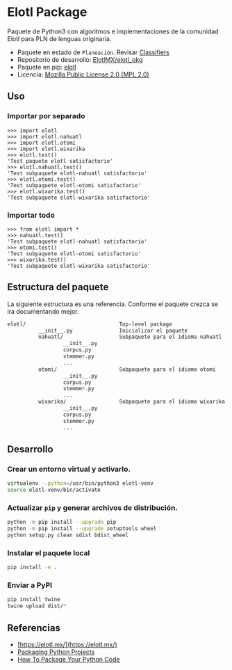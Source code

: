 # Elotl Package

Paquete de Python3 con algoritmos e implementaciones de la comunidad Elotl para
PLN de lenguas originaria.

- Paquete en estado de `Planeación`. Revisar [Classifiers](https://pypi.org/classifiers/)
- Repositorio de desarrollo: [ElotlMX/elotl_pkg](https://github.com/ElotlMX/elotl_pkg)
- Paquete en pip: [elotl](https://pypi.org/project/elotl/)
- Licencia: [Mozilla Public License 2.0 (MPL 2.0)](./LICENSE)

## Uso

### Importar por separado

```python3
>>> import elotl
>>> import elotl.nahuatl
>>> import elotl.otomi
>>> import elotl.wixarika
>>> elotl.test()
'Test paquete elotl satisfactorio'
>>> elotl.nahuatl.test()
'Test subpaquete elotl-nahuatl satisfactorio'
>>> elotl.otomi.test()
'Test subpaquete elotl-otomi satisfactorio'
>>> elotl.wixarika.test()
'Test subpaquete elotl-wixarika satisfactorio'
```

### Importar todo

```python3
>>> from elotl import *
>>> nahuatl.test()
'Test subpaquete elotl-nahuatl satisfactorio'
>>> otomi.test()
'Test subpaquete elotl-otomi satisfactorio'
>>> wixarika.test()
'Test subpaquete elotl-wixarika satisfactorio'
```

## Estructura del paquete

La siguiente estructura es una referencia. Conforme el paquete crezca se ira
documentando mejor.

```bash
elotl/                              Top-level package
          __init__.py               Inicializar el paquete
          nahuatl/                  Subpaquete para el idioma nahuatl
                  __init__.py
                  corpus.py
                  stemmer.py
                  ...
          otomi/                    Subpaquete para el idioma otomi
                  __init__.py
                  corpus.py
                  stemmer.py
                  ...
          wixarika/                 Subpaquete para el idioma wixarika
                  __init__.py
                  corpus.py
                  stemmer.py
                  ...
```

## Desarrollo

### Crear un entorno virtual y activarlo.

```bash
virtualenv --python=/usr/bin/python3 elotl-venv
source elotl-venv/bin/activate
```
### Actualizar `pip` y generar archivos de distribución.

```bash
python -m pip install --upgrade pip
python -m pip install --upgrade setuptools wheel
python setup.py clean sdist bdist_wheel
```

### Instalar el paquete local

```bash
pip install -e .
```

### Enviar a PyPI

```bash
pip install twine
twine upload dist/*
```

## Referencias

- [https://elotl.mx/](https://elotl.mx/)
- [Packaging Python Projects](https://packaging.python.org/tutorials/packaging-projects/)
- [How To Package Your Python Code](https://python-packaging.readthedocs.io/en/latest/minimal.html)
